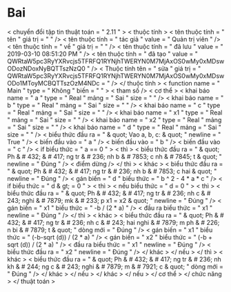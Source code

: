 # Bai <? phiên bản xml = " 1.0 " ?>
< chuyển đổi tập tin thuật  toán = " 2.11 " >
    < thuộc tính >
        < tên thuộc tính  = " tên " giá trị = " " /> 
        < tên thuộc tính  = " tác giả " value = " Quản trị viên " /> 
        < tên thuộc tính  = " về " giá trị = " " /> 
        < tên thuộc tính  = " đã lưu " value = " 2019-03-10 08:51:20 PM " /> 
        < tên thuộc tính  = " đã tạo " value = " QWRtaW5pc3RyYXRvcjs5TFRFQ1RYNjhTWERYN0M7MjAxOS0wMy0xMDswODozNDoxNyBQTTszNzQ0 " /> 
        < Thuộc tính  tên = " sửa "  giá trị = " QWRtaW5pc3RyYXRvcjs5TFRFQ1RYNjhTWERYN0M7MjAxOS0wMy0xMDswODo1MToyMCBQTTszOzM4NDc = " />
    </ thuộc tính >
    < function  name = " Main "  type = " Không "  biến = " " >
        < tham số />
        < cơ thể >
            < khai báo  name = " a "  type = " Real "  mảng = " Sai "  size = " " />
            < khai báo  name = " b "  type = " Real "  mảng = " Sai "  size = " " />
            < khai báo  name = " c "  type = " Real "  mảng = " Sai "  size = " " />
            < khai báo  name = " x1 "  type = " Real "  mảng = " Sai "  size = " " />
            < khai báo  name = " x2 "  type = " Real "  mảng = " Sai "  size = " " />
            < khai báo  name = " d "  type = " Real "  mảng = " Sai "  size = " " />
            < biểu thức đầu ra  = " & quot; Vao a, b, c: & quot; " newline = " True " /> 
            < biến đầu vào  = " a " />
            < biến đầu vào  = " b " />
            < biến đầu vào  = " c " />
            < if  biểu thức = " a == 0 " >
                < thì >
                    < biểu thức đầu ra  = " & quot; Ph & # 432; & # 417; ng tr & # 236; nh b & # 7853; c nh & # 7845; t & quot; " newline = " Đúng " /> 
                    < điểm dừng />
                </ thì >
                < khác >
                    < biểu thức đầu ra  = " & quot; Ph & # 432; & # 417; ng tr & # 236; nh b & # 7853; c hai & quot; " newline = " Đúng " /> 
                    < gán  biến = " d "  biểu thức = " b ^ 2 - 4 * a * c " />
                    < if  biểu thức = " d & gt; = 0 " >
                        < thì >
                            < nếu  biểu thức = " d = 0 " >
                                < thì >
                                    < biểu thức đầu ra  = " & quot; Ph & # 432; & # 417; ng tr & # 236; nh c & # 243; nghi & # 7879; mk & # 233; p x1 = x2 & quot; " newline = " Đúng " /> 
                                    < gán  biến = " x1 "  biểu thức = " -b / (2 * a) " />
                                    < đầu ra  biểu thức = " x1 "  newline = " Đúng " />
                                </ thì >
                                < khác >
                                    < biểu thức đầu ra  = " & quot; Ph & # 432; & # 417; ng tr & # 236; nh c & # 243; hai nghi & # 7879; m ph & # 226; n bi & # 7879; t & quot; " dòng mới = " Đúng " /> 
                                    < gán  biến = " x1 "  biểu thức = " (-b-sqrt (d)) / (2 * a) " />
                                    < gán  biến = " x2 "  biểu thức = " (-b + sqrt (d)) / (2 * a) " />
                                    < đầu ra  biểu thức = " x1 "  newline = " Đúng " />
                                    < biểu thức đầu ra  = " x2 " newline = " Đúng " /> 
                                </ khác >
                            </ nếu >
                        </ thì >
                        < khác >
                            < biểu thức đầu ra  = " & quot; Ph & # 432; & # 417; ng tr & # 236; nh kh & # 244; ng c & # 243; nghi & # 7879; m & # 7921; c & quot; " dòng mới = " Đúng " /> 
                        </ khác >
                    </ nếu >
                </ khác >
            </ nếu >
        </ cơ thể >
    </ chức năng >
</ thuật toán >
